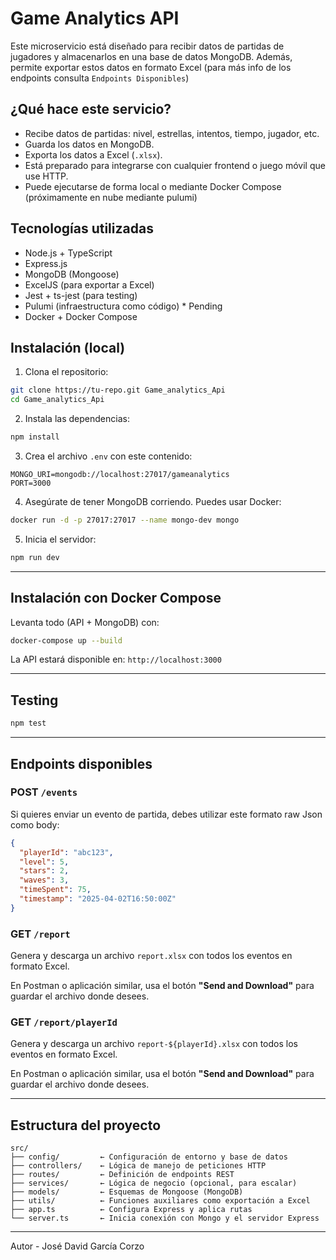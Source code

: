 # Game Analytics API

Este microservicio está diseñado para recibir datos de partidas de jugadores y almacenarlos en una base de datos MongoDB. 
Además, permite exportar estos datos en formato Excel (para más info de los endpoints consulta `Endpoints Disponibles`) 

## ¿Qué hace este servicio?

- Recibe datos de partidas: nivel, estrellas, intentos, tiempo, jugador, etc.
- Guarda los datos en MongoDB.
- Exporta los datos a Excel (`.xlsx`).
- Está preparado para integrarse con cualquier frontend o juego móvil que use HTTP.
- Puede ejecutarse de forma local o mediante Docker Compose (próximamente en nube mediante pulumi)

## Tecnologías utilizadas

- Node.js + TypeScript
- Express.js
- MongoDB (Mongoose)
- ExcelJS (para exportar a Excel)
- Jest + ts-jest (para testing)
- Pulumi (infraestructura como código) * Pending
- Docker + Docker Compose

## Instalación (local)

1. Clona el repositorio:

```bash
git clone https://tu-repo.git Game_analytics_Api
cd Game_analytics_Api
```

2. Instala las dependencias:

```bash
npm install
```

3. Crea el archivo `.env` con este contenido:

```
MONGO_URI=mongodb://localhost:27017/gameanalytics
PORT=3000
```

4. Asegúrate de tener MongoDB corriendo. Puedes usar Docker:

```bash
docker run -d -p 27017:27017 --name mongo-dev mongo
```

5. Inicia el servidor:

```bash
npm run dev
```

---

## Instalación con Docker Compose

Levanta todo (API + MongoDB) con:

```bash
docker-compose up --build
```

La API estará disponible en:  `http://localhost:3000`

---

## Testing

```bash
npm test
```

---

## Endpoints disponibles

### POST `/events`

Si quieres enviar un evento de partida, debes utilizar este formato raw Json como body:

```json
{
  "playerId": "abc123",
  "level": 5,
  "stars": 2,
  "waves": 3,
  "timeSpent": 75,
  "timestamp": "2025-04-02T16:50:00Z"
}

```

### GET  `/report`

Genera y descarga un archivo `report.xlsx` con todos los eventos en formato Excel.

En Postman o aplicación similar, usa el botón **"Send and Download"** para guardar el archivo donde desees.

### GET  `/report/playerId`

Genera y descarga un archivo `report-${playerId}.xlsx` con todos los eventos
en formato Excel.

En Postman o aplicación similar, usa el botón **"Send and Download"** para guardar el archivo donde desees.

---

## Estructura del proyecto

```
src/
├── config/         ← Configuración de entorno y base de datos
├── controllers/    ← Lógica de manejo de peticiones HTTP
├── routes/         ← Definición de endpoints REST
├── services/       ← Lógica de negocio (opcional, para escalar)
├── models/         ← Esquemas de Mongoose (MongoDB)
├── utils/          ← Funciones auxiliares como exportación a Excel
├── app.ts          ← Configura Express y aplica rutas
└── server.ts       ← Inicia conexión con Mongo y el servidor Express
```

---

Autor - José David García Corzo
